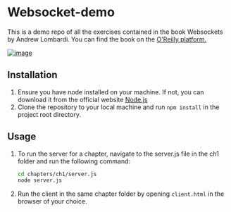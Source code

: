 # Websocket-demo

This is a demo repo of all the exercises contained in the book Websockets by Andrew Lombardi. 
You can find the book on the [O'Reilly platform.](https://learning.oreilly.com/library/view/websocket/9781449369262/)

[image]: https://learning.oreilly.com/library/cover/9781449369262/250w/
[![image]](https://learning.oreilly.com/library/view/websocket/9781449369262/)

## Installation
1. Ensure you have node installed on your machine. If not, you can download it from the official website [Node.js](https://nodejs.org/en/)
1. Clone the repository to your local machine and run `npm install` in the project root directory.

## Usage
1. To run the server for a chapter, navigate to the server.js file in the ch1 folder and run the following command:
    ```bash
    cd chapters/ch1/server.js
    node server.js
    ```
1. Run the client in the same chapter folder by opening `client.html` in the browser of your choice.